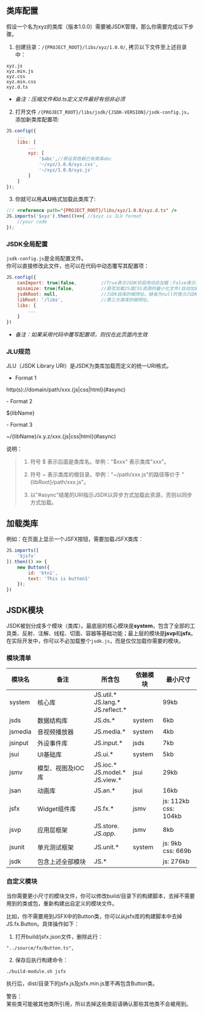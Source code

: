 
## 类库配置
假设一个名为xyz的类库（版本1.0.0）需要被JSDK管理，那么你需要完成以下步骤。
1. 创建目录：<code>/{PROJECT_ROOT}/libs/xyz/1.0.0/</code>, 拷贝以下文件至上述目录中：

```
xyz.js
xyz.min.js
xyz.css
xyz.min.css
xyz.d.ts
```
- *备注：压缩文件和d.ts定义文件最好有但非必须*

2. 打开文件 <code>/{PROJECT_ROOT}/libs/jsdk/{JSDK-VERSION}/jsdk-config.js</code>，添加新类库配置项:

```javascript
JS.config({
    ...
    libs: [
        ...
        xyz: [
            '$abc',//假设其依赖已有类库abc
            '~/xyz/1.0.0/xyz.css',
            '~/xyz/1.0.0/xyz.js'
        ]
    ]
});
```

3. 你就可以用<b>JLU</b>格式加载此类库了:

```javascript
/// <reference path="{PROJECT_ROOT}/libs/xyz/1.0.0/xyz.d.ts" /> 
JS.imports('$xyz').then(()=>{ //$xyz is JLU format
    //your code
});
```
### JSDK全局配置
<code>jsdk-config.js</code>是全局配置文件。<br>
你可以直接修改此文件，也可以在代码中动态覆写其配置项：

```javascript
JS.config({
    canImport: true|false,         //True表示JSDK将启用动态加载；False表示JSDK将关闭动态加载因后续类库可能已在html中静态加载过。
    minimize: true|false,          //是否加载JS或CSS资源的最小化文件(自动加载.min文件)。
    jsdkRoot: null,                //JSDK自库的根网址。缺省为null时表示JSDK库部署在{libsRoot}/jsdk/{JSDK-VERSION}下；其他网址时表示部署在该网址。
    libRoot: '/libs',              //第三方类库的根网址。     
    libs: {
        ...
    }
})     
```
- *备注：如果采用代码中覆写配置项，则仅在此页面内生效*

### JLU规范
JLU（JSDK Library URI）是JSDK为类库加载而定义的统一URI格式。

- Format 1
<p class="warn">
http(s)://domain/path/xxx.{js|css|html}(#async)
</p>
- Format 2
<p class="warn">
${libName}
</p>
- Format 3
<p class="warn">
~/{libName}/x.y.z/xxx.{js|css|html}(#async)
</p>

说明：
> 1. 符号 $ 表示后面是类库名。举例："$xxx" 表示类库"xxx"。
>
> 2. 符号 ~ 表示类库的根目录。举例："~/path/xxx.js"的路径等价于 "{libRoot}/path/xxx.js"。
>
> 3. 以"#async"结尾的URI指示JSDK以异步方式加载此资源，否则以同步方式加载。

## 加载类库
例如：在页面上显示一个JSFX按钮，需要加载JSFX类库：
```javascript
JS.imports([
    '$jsfx'
]).then(() => {
    new Button({
        id: 'btn1',
        text: 'This is button1'
    });
})    
```

## JSDK模块
JSDK被划分成多个模块（类库）。最底层的核心模块是<b>system</b>，包含了全部的工具类、反射、注解、线程、切面、容器等基础功能；最上层的模块是<b>jsvp</b>和<b>jsfx</b>。在实际开发中，你可以不必加载整个<code>jsdk.js</code>，而是仅仅加载你需要的模块。
### 模块清单
模块名|备注|所含包|依赖模块|最小尺寸
---|---|---|---|---
system|核心库|JS.util.* <br>JS.lang.* <br>JS.reflect.* ||99kb
jsds|数据结构库|JS.ds.* |system |6kb
jsmedia|音视频播放器|JS.media.* |system |4kb
jsinput|外设事件库|JS.input.* |jsds |7kb
jsui|UI基础库|JS.ui.* |system |5kb
jsmv|模型、视图及IOC库|JS.ioc.* <br>JS.model.* <br>JS.view.* |jsui |29kb
jsan|动画库|JS.an.* |jsui |16kb
jsfx|Widget组件库 |JS.fx.* |jsmv|js: 112kb<br>css: 104kb
jsvp|应用层框架|JS.store.*<br>JS.app.* |jsmv|8kb
jsunit|单元测试框架|JS.unit.* |system|js: 9kb<br>css: 669b
jsdk|包含上述全部模块|JS.* ||js: 276kb

### 自定义模块
当你需要更小尺寸的模块文件，你可以修改build/目录下的构建脚本，去掉不需要用到的类或包，重新构建出自定义的模块文件。

比如，你不需要用到JSFX中的Button类，你可以从jsfx库的构建脚本中去掉JS.fx.Button。具体操作如下：
1. 打开build/jsfx.json文件，删除此行：

```
"../source/fx/Button.ts",
```

2. 保存后执行构建命令：

```
./build-module.sh jsfx
```
执行后，dist/目录下的jsfx.js及jsfx.min.js里不再包含Button类。

<p class='tip'>
警告：<br>
某些类可能被其他类所引用，所以去掉这些类前请确认那些其他类不会被用到。
</p>

